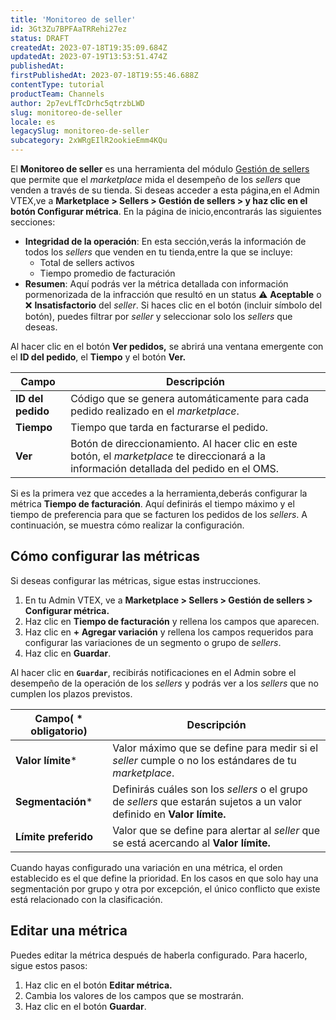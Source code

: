 ```yaml
---
title: 'Monitoreo de seller'
id: 3Gt3Zu7BPFAaTRRehi27ez
status: DRAFT
createdAt: 2023-07-18T19:35:09.684Z
updatedAt: 2023-07-19T13:53:51.474Z
publishedAt: 
firstPublishedAt: 2023-07-18T19:55:46.688Z
contentType: tutorial
productTeam: Channels
author: 2p7evLfTcDrhc5qtrzbLWD
slug: monitoreo-de-seller
locale: es
legacySlug: monitoreo-de-seller
subcategory: 2xWRgEIlR2ookieEmm4KQu
---
```


El **Monitoreo de seller** es una herramienta del módulo [Gestión de sellers](https://help.vtex.com/pt/tutorial/gerenciamento-de-sellers--6eEiOISwxuAWJ8w6MtK7iv) que permite que el *marketplace* mida el desempeño de los *sellers* que venden a través de su tienda. Si deseas acceder a esta página,en el Admin VTEX,ve a **Marketplace > Sellers > Gestión de sellers > y haz clic en el botón Configurar métrica**. En la página de inicio,encontrarás las siguientes secciones:

- **Integridad de la operación**: En esta sección,verás la información de todos los *sellers* que venden en tu tienda,entre la que se incluye:
  - Total de sellers activos
  - Tiempo promedio de facturación
- **Resumen**: Aquí podrás ver la métrica detallada con información pormenorizada de la infracción que resultó en un status ⚠ **Aceptable** o ❌ **Insatisfactorio** del *seller*. Si haces clic en el botón (incluir símbolo del botón), puedes filtrar por *seller* y seleccionar solo los *sellers* que deseas.

Al hacer clic en el botón **Ver pedidos,** se abrirá una ventana emergente con el **ID del pedido**, el **Tiempo** y el botón **Ver.**

|**Campo**|**Descripción**|
| - | - |
|**ID del pedido**|Código que se genera automáticamente para cada pedido realizado en el *marketplace*.|
|**Tiempo**|Tiempo que tarda en facturarse el pedido.|
|**Ver**| Botón de direccionamiento. Al hacer clic en este botón, el *marketplace* te direccionará a la información detallada del pedido en el OMS.|

Si es la primera vez que accedes a la herramienta,deberás configurar la métrica **Tiempo de facturación**. Aquí definirás el tiempo máximo y el tiempo de preferencia para que se facturen los pedidos de los *sellers*. A continuación, se muestra cómo realizar la configuración.

## Cómo configurar las métricas

Si deseas configurar las métricas, sigue estas instrucciones.

1. En tu Admin VTEX, ve a **Marketplace >  Sellers > Gestión de sellers > Configurar métrica.**
2. Haz clic en **Tiempo de facturación** y rellena los campos que aparecen.
3. Haz clic en **+ Agregar variación** y rellena los campos requeridos para configurar las variaciones de un segmento o grupo de *sellers*.
4. Haz clic en **Guardar**.

Al hacer clic en **`Guardar`**, recibirás notificaciones en el Admin sobre el desempeño de la operación de los *sellers* y podrás ver a los *sellers* que no cumplen los plazos previstos.

|**Campo( * obligatorio)**|**Descripción**|
| - | - |
|**Valor límite*** |Valor máximo que se define para medir si el *seller* cumple o no los estándares de tu *marketplace*.|
|**Segmentación*** |Definirás cuáles son los *sellers* o el grupo de *sellers* que estarán sujetos a un valor definido en **Valor límite.**|
|**Límite preferido**|Valor que se define para alertar al *seller* que se está acercando al **Valor límite.**|

Cuando hayas configurado una variación en una métrica, el orden establecido es el que define la prioridad. En los casos en que solo hay una segmentación por grupo y otra por excepción, el único conflicto que existe está relacionado con la clasificación.

## Editar una métrica

Puedes editar la métrica después de haberla configurado. Para hacerlo, sigue estos pasos:

1. Haz clic en el botón **Editar métrica.**
2. Cambia los valores de los campos que se mostrarán.
3. Haz clic en el botón **Guardar**.
